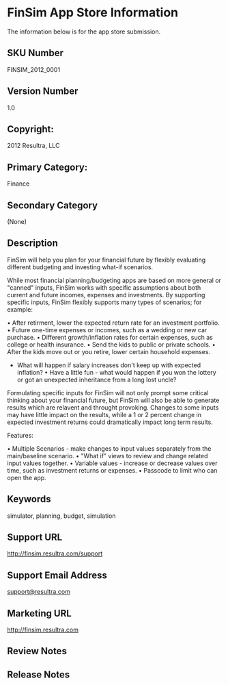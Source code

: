 # FinSim App Store Information

The information below is for the app store submission.

## SKU Number

FINSIM_2012_0001

## Version Number

1.0

## Copyright:

2012 Resultra, LLC

## Primary Category: 

Finance

## Secondary Category

(None)

## Description

FinSim will help you plan for your financial future by flexibly evaluating different budgeting and investing what-if scenarios. 

While most financial planning/budgeting apps are based on more general or "canned" inputs, FinSim works with specific assumptions about both current and future incomes, expenses and investments. By supporting specific inputs, FinSim flexibly supports many types of scenarios; for example:

• After retirment, lower the expected return rate for an investment portfolio.
• Future one-time expenses or incomes, such as a wedding or new car purchase.
• Different growth/inflation rates for certain expenses, such as college or health insurance.
• Send the kids to public or private schools.
• After the kids move out or you retire, lower certain household expenses.
* What will happen if salary increases don't keep up with expected inflation?
• Have a little fun - what would happen if you won the lottery or got an unexpected inheritance from a long lost uncle?

Formulating specific inputs for FinSim will not only prompt some critical thinking about your financial future, but FinSim will also be able to generate results which are relavent and throught provoking. Changes to some inputs may have little impact on the results, while a 1 or 2 percent change in expected investment returns could dramatically impact long term results.

Features: 

• Multiple Scenarios - make changes to input values separately from the main/baseline scenario. 
• "What if" views to review and change related input values together.
• Variable values - increase or decrease values over time, such as investment returns or expenses.
• Passcode to limit who can open the app.

## Keywords

simulator, planning, budget, simulation

## Support URL

http://finsim.resultra.com/support

## Support Email Address

support@resultra.com

## Marketing URL

http://finsim.resultra.com

## Review Notes

## Release Notes